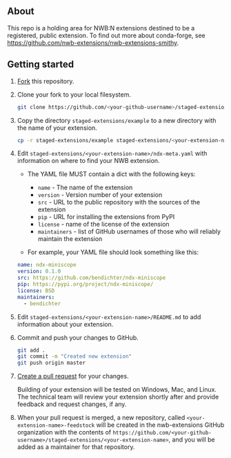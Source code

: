 ## About
This repo is a holding area for NWB:N extensions destined to be a registered, public 
extension. To find out more about conda-forge, see 
https://github.com/nwb-extensions/nwb-extensions-smithy.

## Getting started

1. [Fork](https://help.github.com/en/articles/fork-a-repo) this repository.

2. Clone your fork to your local filesystem.

    ```bash
    git clone https://github.com/<your-github-username>/staged-extensions.git
    ```

2. Copy the directory `staged-extensions/example` to a new directory
with the name of your extension.

    ```bash
    cp -r staged-extensions/example staged-extensions/<your-extension-name>
    ```

3. Edit `staged-extensions/<your-extension-name>/ndx-meta.yaml`
with information on where to find your NWB extension.
    - The YAML file MUST contain a dict with the following keys:
      - `name` - The name of the extension
      - `version` - Version number of your extension
      - `src` - URL to the public repository with the sources of the extension
      - `pip` - URL for installing the extensions from PyPI
      - `license` - name of the license of the extension
      - `maintainers` - list of GitHub
      usernames of those who will reliably maintain the extension
      
    - For example, your YAML file should look something like this:
    ```yaml
    name: ndx-miniscope
    version: 0.1.0
    src: https://github.com/bendichter/ndx-miniscope
    pip: https://pypi.org/project/ndx-miniscope/
    license: BSD
    maintainers:
      - bendichter
    ```

4. Edit `staged-extensions/<your-extension-name>/README.md`
to add information about your extension.

5. Commit and push your changes to GitHub. 

    ```bash
    git add .
    git commit -m "Created new extension"
    git push origin master
    ```

5. [Create a pull request](https://help.github.com/en/articles/creating-a-pull-request) for your changes. 

    Building of your extension will be tested on Windows,
Mac, and Linux. The technical team will review your extension shortly after
and provide feedback and request changes, if any.

6. When your pull request is merged, a new repository, called
`<your-extension-name>-feedstock` will be created in the nwb-extensions
GitHub organization with the contents of `https://github.com/<your-github-username>/staged-extensions/<your-extension-name>`, and you will be added as a maintainer for that repository.
